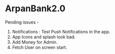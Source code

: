 # ArpanBank2.0

Pending issues - 
1. Notifications : Test Push Notifications in the app.
2. App Icons and splash look bad.
3. Add Money for Admin.
4. Fetch User on screen start.

